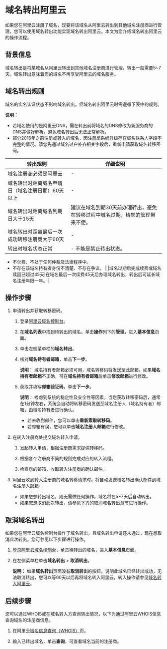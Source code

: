 # 域名转出阿里云

如果您在阿里云注册了域名，现要将该域名从阿里云转出到其他域名注册商进行管理，您可以使用域名转出功能实现域名转出阿里云。本文为您介绍域名转出阿里云的操作流程。

## 背景信息

域名转出是将某域名从阿里云转出到其他域名注册商进行管理，转出一般需要5~7天。域名转出意味着您的域名不再享受阿里云的域名服务。

## 域名转出规则

域名的实名认证状态不影响域名转出。但域名转出阿里云时需遵循下表中的规则。

**说明：**

-   若域名使用的是阿里云DNS，需在转出前将域名的DNS修改为新服务商的DNS并做好解析，避免域名转出后无法正常解析。
-   部分2016年之前注册或转入的域名，因注册局系统升级存在域名联系人字段不完整的情况。请您先通过域名过户补齐相关字段后，重新申请获取域名转移密码。

|转出规则|详细说明|
|----|----|
|域名注册商必须是阿里云|-|
|域名转出时距离域名申请日（域名注册日期）60天以上|-|
|域名转出时距离域名到期日大于15天|建议在域名到期30天前办理转出，避免在转移过程中域名过期，给您的管理带来不便。|
|域名转出时距离最后一次成功转移注册商大于60天|-|
|转出时域名状态正常|-   不能是禁止转出状态。
-   不欠费、不处于任何仲裁及法律程序中。
-   不存在该域名持有者身份不清楚、不存在争议。 |
|域名过期后完成续费或域名赎回已超过45天|在域名最后一次续费45天后办理域名转出，转出后可延长域名注册年限一年。|

## 操作步骤

1.  申请转出并获取转移密码。

    1.  登录[阿里云域名控制台](https://dc.console.aliyun.com)。

    2.  在**域名列表**中找到待转出的域名，单击**操作**列下的**管理**，进入**基本信息**页面。

    3.  单击左侧菜单栏的**域名转出**。

    4.  核对**域名持有者邮箱**，单击**下一步**。

        **说明：** 域名持有者邮箱必须可用，域名转移码将发送至此邮箱。如果**域名持有者邮箱**不正确，可在**域名持有者邮箱**后单击**修改邮箱**进行修改。

    5.  获取并填写**邮箱验证码**，单击**下一步**。

        **说明：** 考虑到系统的稳定性及安全性等因素，当您获取转移密码后，通常在1分钟左右，系统会自动将转移密码发送至域名注册人（域名持有者）邮箱，由域名持有者进行确认。

        -   若未收到邮件，您可以单击**重新索取转移码**。
        -   若邮箱有误，您可以单击**域名注册人邮箱**进行修改。
2.  在转入注册商处提交域名转入申请。

    1.  发起转入申请，根据注册商需求提供转移码。

    2.  根据各个注册商不同的规则完成对应的转入流程。

    3.  检查您的邮箱，收取转入注册商的确认邮件。

3.  阿里云收到转入注册商的域名转移请求时，将自动发送域名转出确认邮件到域名注册人邮箱。

    -   如果您想转出域名，则无需做任何操作，域名将在5~7天后自动转出。
    -   如果您想取消此次转出，请参见下方的取消域名转出章节进行操作。

## 取消域名转出

如果您在阿里云域名控制台操作了域名转出，且域名转出申请还未通过，现在想取消此次转出，您可参见以下步骤进行操作。

1.  登录[阿里云域名控制台](https://dc.console.aliyun.com)，单击待转出的域名，进入**基本信息**页面。

2.  在左侧菜单栏单击**域名转出** \> **取消转出**。

    **说明：** 如果**域名转出**页面没有**取消转出**的按钮，说明此域名已经转出成功，无法取消转出，您可以等60天以后再将域名转入阿里云，转入操作请参见[域名转入阿里云](/intl.zh-CN/域名转移/域名转入阿里云.md)。


## 后续步骤

您可以通过WHOIS或在域名转入方查询转出情况，以下为通过阿里云WHOIS信息查询域名的注册商信息。

1.  在阿里云[域名信息查询（WHOIS）](https://www.alibabacloud.com/zh/whois)页。

2.  输入已转出域名，单击**查询**，可查看域名当前的注册商。



